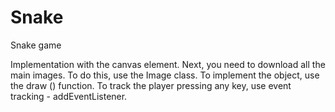 # Snake
Snake game
<p>Implementation with the canvas element. Next, you need to download all the main images. To do this, use the Image class. To implement the object, use the draw () function. To track the player pressing any key, use event tracking
 - addEventListener.</p>
